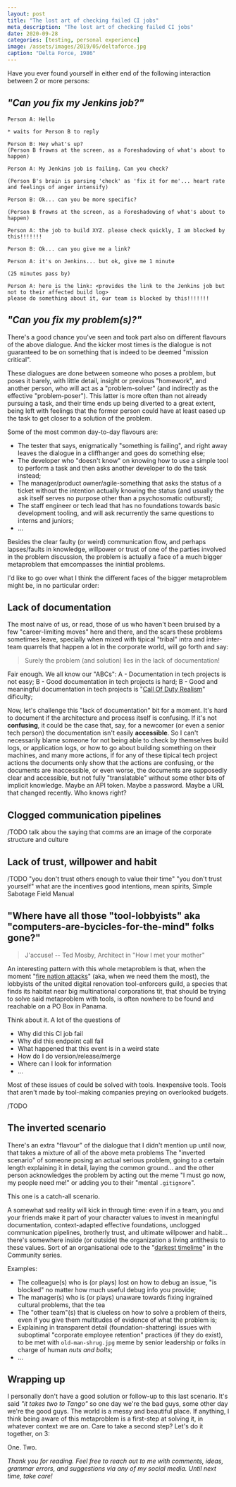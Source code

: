 ```yaml
---
layout: post
title: "The lost art of checking failed CI jobs"
meta_description: "The lost art of checking failed CI jobs"
date: 2020-09-28
categories: [testing, personal experience]
image: /assets/images/2019/05/deltaforce.jpg
caption: "Delta Force, 1986"
---
```



Have you ever found yourself in either end of the following interaction between 2 or more persons:

## _"Can you fix my Jenkins job?"_

```
Person A: Hello

* waits for Person B to reply

Person B: Hey what's up?
(Person B frowns at the screen, as a Foreshadowing of what's about to happen)

Person A: My Jenkins job is failing. Can you check?

(Person B's brain is parsing 'check' as 'fix it for me'... heart rate and feelings of anger intensify)

Person B: Ok... can you be more specific?

(Person B frowns at the screen, as a Foreshadowing of what's about to happen)

Person A: the job to build XYZ. please check quickly, I am blocked by this!!!!!!!

Person B: Ok... can you give me a link?

Person A: it's on Jenkins... but ok, give me 1 minute

(25 minutes pass by)

Person A: here is the link: <provides the link to the Jenkins job but not to their affected build log>
please do something about it, our team is blocked by this!!!!!!!
```

## _"Can you fix my problem(s)?"_

There's a good chance you've seen and took part also on different flavours of the above dialogue. And the kicker most times is the dialogue is not guaranteed to be on something that is indeed to be deemed "mission critical".

These dialogues are done between someone who poses a problem, but poses it barely, with little detail, insight or previous "homework", and another person, who will act as a "problem-solver" (and indirectly as the effective "problem-poser"). This latter is more often than not already pursuing a task, and their time ends up being diverted to a great extent, being left with feelings that the former person could have at least eased up the task to get closer to a solution of the problem.

Some of the most common day-to-day flavours are:

- The tester that says, enigmatically "something is failing", and right away leaves the dialogue in a cliffhanger and goes do something else;
- The developer who "doesn't know" on knowing how to use a simple tool to perform a task and then asks another developer to do the task instead;
- The manager/product owner/agile-something that asks the status of a ticket without the intention actually knowing the status (and usually the ask itself serves no purpose other than a psychosomatic outburst);
- The staff engineer or tech lead that has no foundations towards basic development tooling, and will ask recurrently the same questions to interns and juniors;
- ...

Besides the clear faulty (or weird) communication flow, and perhaps lapses/faults in knowledge, willpower or trust of one of the parties involved in the problem discussion, the problem is actually a face of a much bigger metaproblem that emcompasses the inintial problems.

I'd like to go over what I think the different faces of the bigger metaproblem might be, in no particular order:

## Lack of documentation

The most naive of us, or read, those of us who haven't been bruised by a few "career-limiting moves" here and there, and the scars these problems sometimes leave, specially when mixed with tipical "tribal" intra and inter-team quarrels that happen a lot in the corporate world, will go forth and say:

> Surely the problem (and solution) lies in the lack of documentation!

Fair enough. We all know our "ABCs":
A - Documentation in tech projects is not easy;
B - Good documentation in tech projects is hard;
B - Good and meaningful documentation in tech projects is "[Call Of Duty Realism](https://callofduty.fandom.com/wiki/Realism)" dificulty;

Now, let's challenge this "lack of documentation" bit for a moment. It's hard to document if the architecture and process itself is confusing. If it's not __confusing__, it could be the case that, say, for a newcomer (or even a senior tech person) the documentation isn't easily __accessible__. So I can't necessarily blame someone for not being able to check by themselves build logs, or application logs, or how to go about building something on their machines, and many more actions, if for any of these tipical tech project actions the documents only show that the actions are confusing, or the documents are inaccessible, or even worse, the documents are supposedly clear and accessible, but not fully "translatable" without some other bits of implicit knowledge. Maybe an API token. Maybe a password. Maybe a URL that changed recently. Who knows right?

## Clogged communication pipelines

/TODO
talk abou the saying that comms are an image of the corporate structure and culture

## Lack of trust, willpower and habit

/TODO
"you don't trust others enough to value their time"
"you don't trust yourself"
what are the incentives
good intentions, mean spirits, Simple Sabotage Field Manual

## "Where have all those "tool-lobbyists" aka "computers-are-bycicles-for-the-mind" folks gone?"

> J'accuse! -- Ted Mosby, Architect in "How I met your mother"

An interesting pattern with this whole metaproblem is that, when the moment "[fire nation attacks](TODO)" (aka, when we need them the most), the lobbyists of the united digital renovation tool-enforcers guild, a species that finds its habitat near big multinational corporations tit, that should be trying to solve said metaproblem with tools, is often nowhere to be found and reachable on a PO Box in Panama.

Think about it. A lot of the questions of
- Why did this CI job fail
- Why did this endpoint call fail
- What happened that this event is in a weird state
- How do I do version/release/merge
- Where can I look for information
- ...

Most of these issues of could be solved with tools. Inexpensive tools. Tools that aren't made by tool-making companies preying on overlooked budgets.

/TODO

## The inverted scenario

There's an extra "flavour" of the dialogue that I didn't mention up until now, that takes a mixture of all of the above meta problems
The "inverted scenario" of someone posing an actual serious problem, going to a certain length explaining it in detail, laying the common ground... and the other person acknowledges the problem by acting out the meme  "I must go now, my people need me!" or adding you to their "mental `.gitignore`".

This one is a catch-all scenario.

A somewhat sad reality will kick in through time: even if in a team, you and your friends make it part of your character values to invest in meaningful documentation, context-adapted effective foundations, unclogged communication pipelines, brotherly trust, and ultimate willpower and habit... there's somewhere inside (or outside) the organization a living antithesis to these values. Sort of an organisational ode to the "[darkest timelime](https://community-sitcom.fandom.com/wiki/Darkest_Timeline)" in the Community series.

Examples:
- The colleague(s) who is (or plays) lost on how to debug an issue, "is blocked" no matter how much useful debug info you provide;
- The manager(s) who is (or plays) unaware towards fixing ingrained cultural problems, that the tea
- The "other team"(s) that is clueless on how to solve a problem of theirs, even if you give them multitudes of evidence of what the problem is;
- Explaining in transparent detail (foundation-shattering) issues with suboptimal "corporate employee retention" practices (if they do exist), to be met with `old-man-shrug.jpg` meme by senior leadership or folks in charge of human _nuts and bolts_;
- ...

## Wrapping up

I personally don't have a good solution or follow-up to this last scenario. It's said _"it takes two to Tango"_ so one day we're the bad guys, some other day we're the good guys. The world is a messy and beautiful place. If anything, I think being aware of this metaproblem is a first-step at solving it, in whatever context we are on. Care to take a second step? Let's do it together, on 3:

One. Two.


_Thank you for reading. Feel free to reach out to me with comments, ideas, grammar errors, and suggestions via any of my social media. Until next time, take care!_